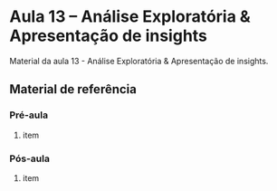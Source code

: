 # Aula 13 – Análise Exploratória & Apresentação de insights
Material da aula 13 - Análise Exploratória & Apresentação de insights.

## Material de referência
### Pré-aula
1. item


### Pós-aula
1. item
